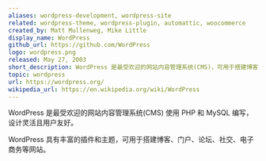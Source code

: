 ```yaml
---
aliases: wordpress-development, wordpress-site
related: wordpress-theme, wordpress-plugin, automattic, woocommerce
created_by: Matt Mullenweg, Mike Little
display_name: WordPress
github_url: https://github.com/WordPress
logo: wordpress.png
released: May 27, 2003
short_description: WordPress 是最受欢迎的网站内容管理系统(CMS)，可用于搭建博客、门户、论坛、社交、电子商务。
topic: wordpress
url: https://wordpress.org/
wikipedia_url: https://en.wikipedia.org/wiki/WordPress
---
```

WordPress 是最受欢迎的网站内容管理系统(CMS) 使用 PHP 和 MySQL 编写，设计灵活且用户友好。

WordPress 具有丰富的插件和主题，可用于搭建博客、门户、论坛、社交、电子商务等网站。